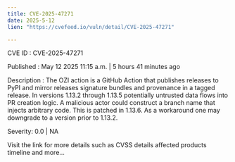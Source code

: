 ```yaml
---
title: CVE-2025-47271
date: 2025-5-12
lien: "https://cvefeed.io/vuln/detail/CVE-2025-47271"

---
```


CVE ID : CVE-2025-47271

Published :  May 12
2025
11:15 a.m. | 5 hours
41 minutes ago

Description : The OZI action is a GitHub Action that publishes releases to PyPI and mirror releases
signature bundles
and provenance in a tagged release. In versions 1.13.2 through 1.13.5
potentially untrusted data flows into PR creation logic. A malicious actor could construct a branch name that injects arbitrary code. This is patched in 1.13.6. As a workaround
one may downgrade to a version prior to 1.13.2.

Severity: 0.0 | NA

Visit the link for more details
such as CVSS details
affected products
timeline
and more...
